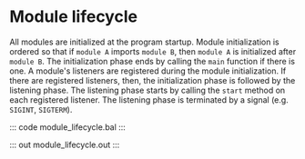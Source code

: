 # Module lifecycle

All modules are initialized at the program startup. Module initialization is ordered so that if `module A` imports `module B`, then `module A` is initialized after `module B`. The initialization phase ends by calling the `main` function if there is one.
A module's listeners are registered during the module initialization. If there are registered listeners, then, the initialization phase is followed by the listening phase.
The listening phase starts by calling the `start` method on each registered listener. The listening phase is terminated by a signal (e.g. `SIGINT`, `SIGTERM`).

::: code module_lifecycle.bal :::

::: out module_lifecycle.out :::